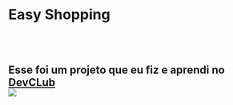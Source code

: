 <h1>Easy Shopping</h1>
<br>
<br>
<h2>Esse foi um projeto que eu fiz e aprendi no <a href="https://rodolfomori.com.br/devclub/">DevCLub</a>
<br>
<img src="https://raw.githubusercontent.com/joaogabriellisboa/easy-shopping/e7f76d9abf00b36c306bf5c8c99f55b6f6c5a79f/Screenshot_2.png">
